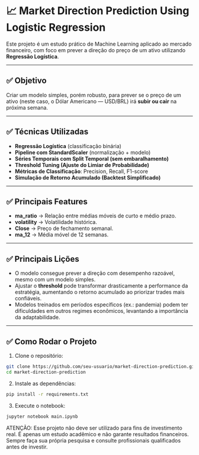 # 📈 Market Direction Prediction Using Logistic Regression

Este projeto é um estudo prático de Machine Learning aplicado ao mercado financeiro, com foco em prever a direção do preço de um ativo utilizando **Regressão Logística**.

---

## ✅ Objetivo

Criar um modelo simples, porém robusto, para prever se o preço de um ativo (neste caso, o Dólar Americano — USD/BRL) irá **subir ou cair** na próxima semana.

---

## ✅ Técnicas Utilizadas

- **Regressão Logística** (classificação binária)
- **Pipeline com StandardScaler** (normalização + modelo)
- **Séries Temporais com Split Temporal (sem embaralhamento)**
- **Threshold Tuning (Ajuste do Limiar de Probabilidade)**
- **Métricas de Classificação**: Precision, Recall, F1-score
- **Simulação de Retorno Acumulado (Backtest Simplificado)**

---

## ✅ Principais Features
- **ma_ratio** → Relação entre médias móveis de curto e médio prazo.
- **volatility** → Volatilidade histórica.
- **Close** → Preço de fechamento semanal.
- **ma_12** → Média móvel de 12 semanas.

---

## ✅ Principais Lições
- O modelo consegue prever a direção com desempenho razoável, mesmo com um modelo simples.
- Ajustar o **threshold** pode transformar drasticamente a performance da estratégia, aumentando o retorno acumulado ao priorizar trades mais confiáveis.
- Modelos treinados em períodos específicos (ex.: pandemia) podem ter dificuldades em outros regimes econômicos, levantando a importância da adaptabilidade.

---

## ✅ Como Rodar o Projeto

1. Clone o repositório:
```bash
git clone https://github.com/seu-usuario/market-direction-prediction.git
cd market-direction-prediction
```

2. Instale as dependências:
```bash
pip install -r requirements.txt 
```
3. Execute o notebook:
```bash
jupyter notebook main.ipynb
```

ATENÇÃO: Esse projeto não deve ser utilizado para fins de investimento real. É apenas um estudo acadêmico e não garante resultados financeiros. Sempre faça sua própria pesquisa e consulte profissionais qualificados antes de investir.
